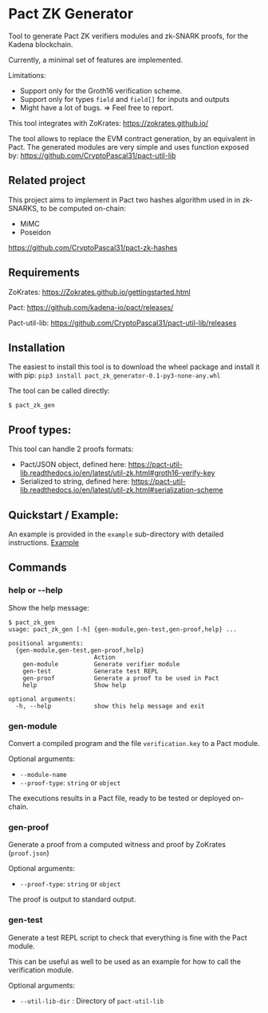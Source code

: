# Pact ZK Generator

Tool to generate Pact ZK verifiers modules and zk-SNARK proofs, for the Kadena blockchain.

Currently, a minimal set of features  are implemented.

Limitations:
  - Support only for the Groth16 verification scheme.
  - Support only for types `field` and `field[]` for inputs and outputs
  - Might have a lot of bugs. => Feel free to report.

This tool integrates with ZoKrates:
https://zokrates.github.io/

The tool allows to replace the EVM contract generation, by an equivalent in Pact.
The generated modules are very simple and uses function exposed by:
https://github.com/CryptoPascal31/pact-util-lib

## Related project

This project aims to implement in Pact two hashes algorithm used in in zk-SNARKS, to be computed on-chain:
  - MiMC
  - Poseidon

https://github.com/CryptoPascal31/pact-zk-hashes

## Requirements
ZoKrates: https://Zokrates.github.io/gettingstarted.html

Pact: https://github.com/kadena-io/pact/releases/

Pact-util-lib: https://github.com/CryptoPascal31/pact-util-lib/releases

## Installation

The easiest to install this tool is to download the wheel package and install it with pip:
`pip3 install pact_zk_generator-0.1-py3-none-any.whl`

The tool can be called directly:
```
$ pact_zk_gen
```


## Proof types:
This tool can handle 2 proofs formats:

  - Pact/JSON object, defined here: https://pact-util-lib.readthedocs.io/en/latest/util-zk.html#groth16-verify-key
  - Serialized to string, defined here: https://pact-util-lib.readthedocs.io/en/latest/util-zk.html#serialization-scheme

## Quickstart / Example:
An example is provided in the `example` sub-directory with detailed instructions.
  [Example](example/README.md)

## Commands

### help or --help

Show the help message:

```
$ pact_zk_gen
usage: pact_zk_gen [-h] {gen-module,gen-test,gen-proof,help} ...

positional arguments:
  {gen-module,gen-test,gen-proof,help}
                        Action
    gen-module          Generate verifier module
    gen-test            Generate test REPL
    gen-proof           Generate a proof to be used in Pact
    help                Show help

optional arguments:
  -h, --help            show this help message and exit
```


### gen-module

Convert a compiled program and the file `verification.key` to a Pact module.

Optional arguments:
  - `--module-name`
  - `--proof-type`: `string` or `object`

The executions results in a Pact file, ready to be tested or deployed on-chain.

### gen-proof

Generate a proof from a computed witness and proof by ZoKrates (`proof.json`)

Optional arguments:
  - `--proof-type`: `string` or `object`

The proof is output to standard output.

### gen-test

Generate a test REPL script to check that everything is fine with the Pact module.

This can be useful as well to be used as an example for how to call the verification module.

Optional arguments:
  - `--util-lib-dir` : Directory of `pact-util-lib`
